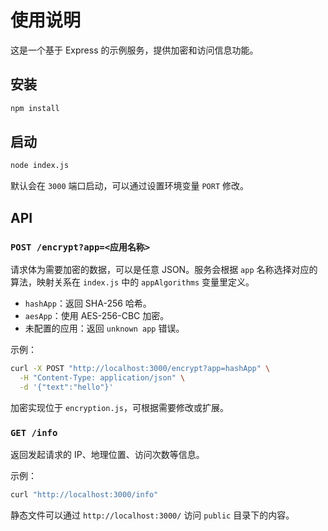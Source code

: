 # 使用说明

这是一个基于 Express 的示例服务，提供加密和访问信息功能。

## 安装

```bash
npm install
```

## 启动

```bash
node index.js
```

默认会在 `3000` 端口启动，可以通过设置环境变量 `PORT` 修改。

## API

### `POST /encrypt?app=<应用名称>`

请求体为需要加密的数据，可以是任意 JSON。服务会根据 `app` 名称选择对应的算法，映射关系在 `index.js` 中的 `appAlgorithms` 变量里定义。

- `hashApp`：返回 SHA-256 哈希。
- `aesApp`：使用 AES-256-CBC 加密。
- 未配置的应用：返回 `unknown app` 错误。

示例：

```bash
curl -X POST "http://localhost:3000/encrypt?app=hashApp" \
  -H "Content-Type: application/json" \
  -d '{"text":"hello"}'
```

加密实现位于 `encryption.js`，可根据需要修改或扩展。

### `GET /info`

返回发起请求的 IP、地理位置、访问次数等信息。

示例：

```bash
curl "http://localhost:3000/info"
```

静态文件可以通过 `http://localhost:3000/` 访问 `public` 目录下的内容。

